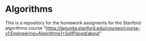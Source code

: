 # Algorithms
This is a repository for the homework assigments for the Stanford algorithms course "https://lagunita.stanford.edu/courses/course-v1:Engineering+Algorithms1+SelfPaced/about"
